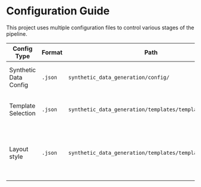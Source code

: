 # Configuration Guide

This project uses multiple configuration files to control various stages of the pipeline.

| Config Type             | Format | Path                                 | Purpose                             |
|------------------------|--------|--------------------------------------|-------------------------------------|
| Synthetic Data Config  | `.json`| `synthetic_data_generation/config/` | Defines document generation options |
| Template Selection     | `.json`| `synthetic_data_generation/templates/templates/` | Defines visual/layout style using json         |
| Layout style    | `.json`| `synthetic_data_generation/templates/template_settings/` | Defines in detail the layout style using json + chart generation flag         |